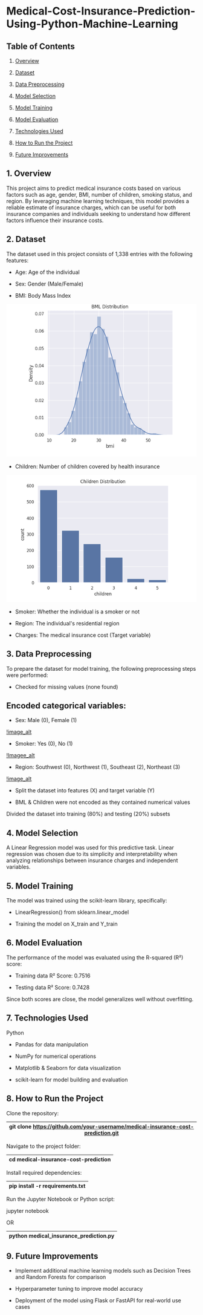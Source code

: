 # Medical-Cost-Insurance-Prediction-Using-Python-Machine-Learning

## Table of Contents

1. [Overview](#overviw)

2. [Dataset](#dataset)

3. [Data Preprocessing](#data-progressing)

4. [Model Selection](#model-selection)

5. [Model Training](#model-training)

6. [Model Evaluation](#model-evaluation)

7. [Technologies Used](#technologies-used)

8. [How to Run the Project](#how-to-run-the-project)

9. [Future Improvements](#future-improvements)

## 1. Overview

This project aims to predict medical insurance costs based on various factors such as age, gender, BMI, number of children, smoking status, and region. By leveraging machine learning techniques, this model provides a reliable estimate of insurance charges, which can be useful for both insurance companies and individuals seeking to understand how different factors influence their insurance costs.

## 2. Dataset

The dataset used in this project consists of 1,338 entries with the following features:

- Age: Age of the individual

- Sex: Gender (Male/Female)

- BMI: Body Mass Index


![Image_Alt](https://github.com/Shamiso-Tirivanhu/Medical-Cost-Insurance-Prediction-Using-Python-Machine-Learning/blob/372a222f60bdf1f98871417bd53749e49897dd08/BML%20Distribution%20screenshot.png)


- Children: Number of children covered by health insurance

![image_alt](https://github.com/Shamiso-Tirivanhu/Medical-Cost-Insurance-Prediction-Using-Python-Machine-Learning/blob/3fb18d4c038ff2ba8bffa0fa1c86c0abd7377d1b/Children%20Distribution%20screenshot.png)


- Smoker: Whether the individual is a smoker or not

- Region: The individual's residential region

- Charges: The medical insurance cost (Target variable)

## 3. Data Preprocessing

To prepare the dataset for model training, the following preprocessing steps were performed:

- Checked for missing values (none found)

## Encoded categorical variables:

- Sex: Male (0), Female (1)

[!image_alt]()



- Smoker: Yes (0), No (1)

[!Imagee_alt]()



- Region: Southwest (0), Northwest (1), Southeast (2), Northeast (3)

[!image_alt]()



- Split the dataset into features (X) and target variable (Y)


- BML & Children were not encoded as they contained numerical values
  
Divided the dataset into training (80%) and testing (20%) subsets

## 4. Model Selection

A Linear Regression model was used for this predictive task. Linear regression was chosen due to its simplicity and interpretability when analyzing relationships between insurance charges and independent variables.

## 5. Model Training

The model was trained using the scikit-learn library, specifically:

- LinearRegression() from sklearn.linear_model

- Training the model on X_train and Y_train

## 6. Model Evaluation

The performance of the model was evaluated using the R-squared (R²) score:

- Training data R² Score: 0.7516

- Testing data R² Score: 0.7428

Since both scores are close, the model generalizes well without overfitting.

## 7. Technologies Used

Python

- Pandas for data manipulation

- NumPy for numerical operations

- Matplotlib & Seaborn for data visualization

- scikit-learn for model building and evaluation

## 8. How to Run the Project

Clone the repository:


| git clone https://github.com/your-username/medical-insurance-cost-prediction.git |
| ---------------------------------------------------------------------------------|

Navigate to the project folder:

| cd medical-insurance-cost-prediction |
| -------------------------------------|

Install required dependencies:

| pip install -r requirements.txt |
|---------------------------------|

Run the Jupyter Notebook or Python script:

jupyter notebook

OR

| python medical_insurance_prediction.py |
|----------------------------------------|

## 9. Future Improvements

- Implement additional machine learning models such as Decision Trees and Random Forests for comparison

- Hyperparameter tuning to improve model accuracy

- Deployment of the model using Flask or FastAPI for real-world use cases
